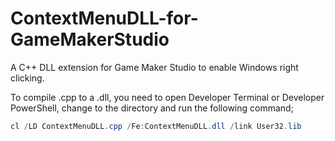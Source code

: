 # ContextMenuDLL-for-GameMakerStudio
A C++ DLL extension for Game Maker Studio to enable Windows right clicking.

To compile .cpp to a .dll, you need to open Developer Terminal or Developer PowerShell, change to the directory and run the following command;

```ps1
cl /LD ContextMenuDLL.cpp /Fe:ContextMenuDLL.dll /link User32.lib
```
